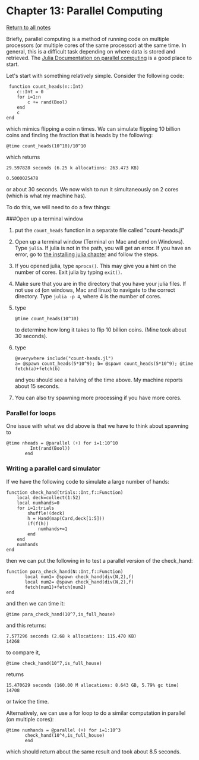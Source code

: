 
Chapter 13: Parallel Computing
=====

[Return to all notes](../index.html)


Briefly, parallel computing is a method of running code on multiple processors (or multiple cores of the same processor) at the same time.  In general, this is a difficult task depending on where data is stored and retrieved.  The [Julia Documentation on parallel computing](http://docs.julialang.org/en/stable/manual/parallel-computing/) is a good place to start.

Let's start with something relatively simple. Consider the following code:
```
 function count_heads(n::Int)
    c::Int = 0
    for i=1:n
        c += rand(Bool)
    end
    c
end
```

which mimics flipping a coin `n` times.  We can simulate flipping 10 billion coins and finding the fraction that is heads by the following:

```
@time count_heads(10^10)/10^10
```

which returns
```
29.597828 seconds (6.25 k allocations: 263.473 KB)

0.5000025478
```

or about 30 seconds.  We now wish to run it simultaneously on 2 cores (which is what my machine has).  

To do this, we will need to do a few things:

###Open up a terminal window

1. put the `count_heads` function in a separate file called "count-heads.jl"

1. Open up a terminal window (Terminal on Mac and cmd on Windows).  Type `julia`.  If julia is not in the path, you will get an error.  If you have an error, go to [the installing julia chapter](../julia.html) and follow the steps.  

2. If you opened julia, type `nprocs()`.  This may give you a hint on the number of cores.   Exit julia by typing `exit()`.

3. Make sure that you are in the directory that you have your julia files.  If not use `cd` (on windows, Mac and linux) to navigate to the correct directory.   Type `julia -p 4`, where 4 is the number of cores.  

4. type
    ```
    @time count_heads(10^10)
    ```

    to determine how long it takes to flip 10 billion coins.  (Mine took about 30 seconds).

4. type
    ```
    @everywhere include("count-heads.jl")
    a= @spawn count_heads(5*10^9); b= @spawn count_heads(5*10^9); @time fetch(a)+fetch(b)
    ```

      and you should see a halving of the time above. My machine reports about 15 seconds.   

5. You can also try spawning more processing if you have more cores.  



### Parallel for loops

One issue with what we did above is that we have to think about spawning to

```
@time nheads = @parallel (+) for i=1:10^10
         Int(rand(Bool))
       end
```

### Writing a parallel card simulator

If we have the following code to simulate a large number of hands:
```
function check_hand(trials::Int,f::Function)
    local deck=collect(1:52)
    local numhands=0
    for i=1:trials
        shuffle!(deck)
        h = Hand(map(Card,deck[1:5]))
        if(f(h))
            numhands+=1
        end
    end
    numhands
end
```

then we can put the following in to test a parallel version of the check_hand:  


```
function para_check_hand(N::Int,f::Function)
       local num1= @spawn check_hand(div(N,2),f)
       local num2= @spawn check_hand(div(N,2),f)
       fetch(num1)+fetch(num2)
end
```

and then we can time it:

```
@time para_check_hand(10^7,is_full_house)
```

and this returns:
```
7.577296 seconds (2.68 k allocations: 115.470 KB)
14268
```

to compare it,

```
@time check_hand(10^7,is_full_house)
```

returns
```
15.470629 seconds (160.00 M allocations: 8.643 GB, 5.79% gc time)
14708
```

or twice the time.

Alternatively, we can use a for loop to do a similar computation in parallel (on multiple cores):

```
@time numhands = @parallel (+) for i=1:10^3
       check_hand(10^4,is_full_house)
       end
```

which should return about the same result and took about 8.5 seconds.  
